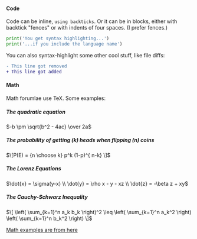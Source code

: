 #### Code

Code can be inline, `using backticks`. Or it can be in blocks, either with backtick "fences" or with indents of four spaces. (I prefer fences.)

```python
print('You get syntax highlighting...')
print('...if you include the language name')
```

You can also syntax-highlight some other cool stuff, like file diffs:
```diff
- This line got removed
+ This line got added
```

#### Math

Math forumlae use TeX. Some examples:

##### The quadratic equation
$-b \pm \sqrt{b^2 - 4ac} \over 2a$

##### The probability of getting (k) heads when flipping (n) coins
$\[P(E)   = {n \choose k} p^k (1-p)^{ n-k} \]$

##### The Lorenz Equations
$\dot{x} = \sigma(y-x) \\ \dot{y} = \rho x - y - xz \\ \dot{z} = -\beta z + xy$

##### The Cauchy-Schwarz Inequality
$\[ \left( \sum_{k=1}^n a_k b_k \right)^2 \leq \left( \sum_{k=1}^n a_k^2 \right) \left( \sum_{k=1}^n b_k^2 \right) \]$

[Math examples are from here](http://www.mathjax.org/demos/tex-samples/)
